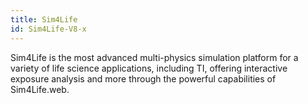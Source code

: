 ```yaml
---
title: Sim4Life
id: Sim4Life-V8-x
---
```


Sim4Life is the most advanced multi-physics simulation platform for a variety of life science applications, including TI, offering interactive exposure analysis and more through the powerful capabilities of Sim4Life.web.
